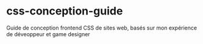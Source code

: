 # css-conception-guide
Guide de conception frontend CSS de sites web, basés sur mon expérience de déveoppeur et game designer
